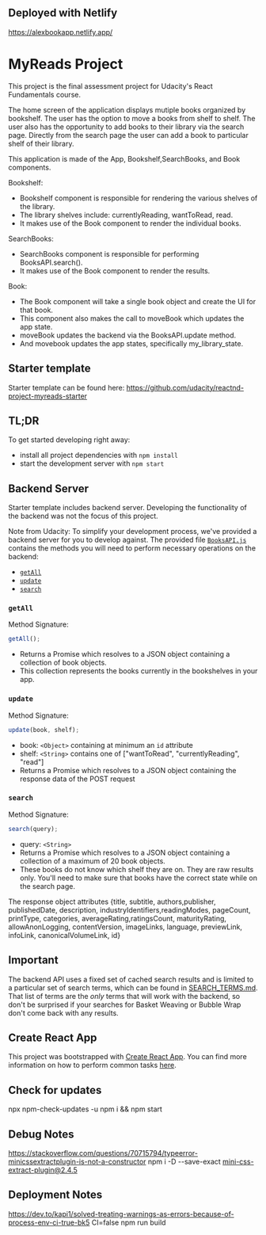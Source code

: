 ## Deployed with Netlify

https://alexbookapp.netlify.app/

# MyReads Project

This project is the final assessment project for Udacity's React Fundamentals course.

The home screen of the application displays mutiple books organized by bookshelf. The user has the option to move a books from shelf to shelf. The user also has the opportunity to add books to their library via the search page. Directly from the search page the user can add a book to particular shelf of their library.

This application is made of the App, Bookshelf,SearchBooks, and Book components.

Bookshelf:

- Bookshelf component is responsible for rendering the various shelves of the library.
- The library shelves include: currentlyReading, wantToRead, read.
- It makes use of the Book component to render the individual books.

SearchBooks:

- SearchBooks component is responsible for performing BooksAPI.search().
- It makes use of the Book component to render the results.

Book:

- The Book component will take a single book object and create the UI for that book.
- This component also makes the call to moveBook which updates the app state.
- moveBook updates the backend via the BooksAPI.update method.
- And movebook updates the app states, specifically my_library_state.

## Starter template

Starter template can be found here: https://github.com/udacity/reactnd-project-myreads-starter

## TL;DR

To get started developing right away:

- install all project dependencies with `npm install`
- start the development server with `npm start`

## Backend Server

Starter template includes backend server. Developing the functionality of the backend was not the focus of this project.

Note from Udacity: To simplify your development process, we've provided a backend server for you to develop against. The provided file [`BooksAPI.js`](src/BooksAPI.js) contains the methods you will need to perform necessary operations on the backend:

- [`getAll`](#getall)
- [`update`](#update)
- [`search`](#search)

### `getAll`

Method Signature:

```js
getAll();
```

- Returns a Promise which resolves to a JSON object containing a collection of book objects.
- This collection represents the books currently in the bookshelves in your app.

### `update`

Method Signature:

```js
update(book, shelf);
```

- book: `<Object>` containing at minimum an `id` attribute
- shelf: `<String>` contains one of ["wantToRead", "currentlyReading", "read"]
- Returns a Promise which resolves to a JSON object containing the response data of the POST request

### `search`

Method Signature:

```js
search(query);
```

- query: `<String>`
- Returns a Promise which resolves to a JSON object containing a collection of a maximum of 20 book objects.
- These books do not know which shelf they are on. They are raw results only. You'll need to make sure that books have the correct state while on the search page.

The response object attributes {title, subtitle, authors,publisher, publishedDate, description, industryIdentifiers,readingModes, pageCount, printType, categories, averageRating,ratingsCount, maturityRating, allowAnonLogging, contentVersion, imageLinks, language, previewLink, infoLink, canonicalVolumeLink, id}

## Important

The backend API uses a fixed set of cached search results and is limited to a particular set of search terms, which can be found in [SEARCH_TERMS.md](SEARCH_TERMS.md). That list of terms are the _only_ terms that will work with the backend, so don't be surprised if your searches for Basket Weaving or Bubble Wrap don't come back with any results.

## Create React App

This project was bootstrapped with [Create React App](https://github.com/facebookincubator/create-react-app). You can find more information on how to perform common tasks [here](https://github.com/facebookincubator/create-react-app/blob/master/packages/react-scripts/template/README.md).

## Check for updates

npx npm-check-updates -u
npm i && npm start

## Debug Notes

https://stackoverflow.com/questions/70715794/typeerror-minicssextractplugin-is-not-a-constructor
npm i -D --save-exact mini-css-extract-plugin@2.4.5

## Deployment Notes

https://dev.to/kapi1/solved-treating-warnings-as-errors-because-of-process-env-ci-true-bk5
CI=false npm run build
